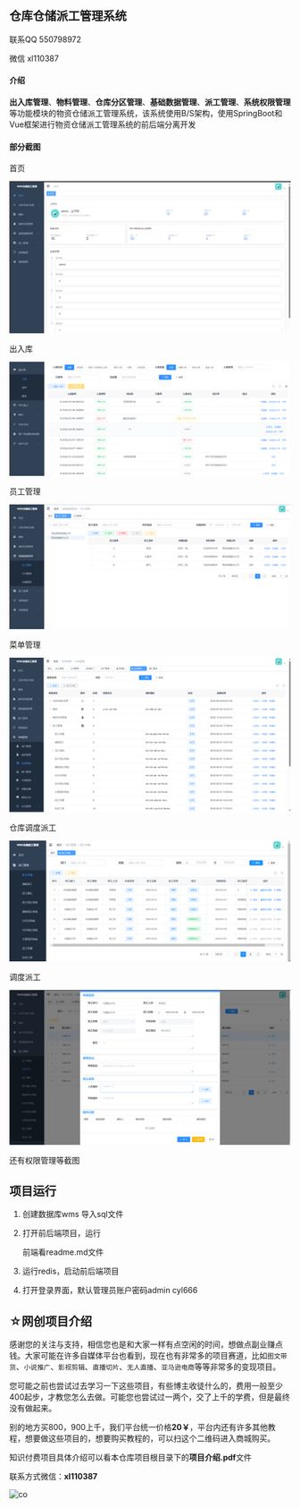 ## 仓库仓储派工管理系统

联系QQ 550798972

微信 xl110387

#### 介绍

**出入库管理**、**物料管理**、**仓库分区管理**、**基础数据管理**、**派工管理**、**系统权限管理**等功能模块的物资仓储派工管理系统，该系统使用B/S架构，使用SpringBoot和Vue框架进行物资仓储派工管理系统的前后端分离开发

#### 部分截图

首页

![71273990883](/img/1712739908832.png)

出入库

![70758416519](/img/1707584165193.png)

员工管理

![71273995224](/img/1712739952241.png)

菜单管理

![71274009807](/img/1712740098074.png)

仓库调度派工

![img](/img/2.png)

调度派工

![71274023229](/img/1712740232292.png)

还有权限管理等截图 

## 项目运行

1. 创建数据库wms 导入sql文件

2. 打开前后端项目，运行

   前端看readme.md文件

3. 运行redis，启动前后端项目

4. 打开登录界面，默认管理员账户密码admin      cyl666

## ☆网创项目介绍

  感谢您的关注与支持，相信您也是和大家一样有点空闲的时间，想做点副业赚点钱。大家可能在许多自媒体平台也看到，现在也有非常多的项目赛道，比如`图文带货`、`小说推广`、`影视剪辑`、`直播切片`、`无人直播`、`亚马逊电商`等等非常多的变现项目。

  您可能之前也尝试过去学习一下这些项目，有些博主收徒什么的，费用一般至少400起步，才教您怎么去做。可能您也尝试过一两个，交了上千的学费，但是最终没有做起来。

别的地方买800，900上千，我们平台统一价格**20￥**，平台内还有许多其他教程，想要做这些项目的，想要购买教程的，可以扫这个二维码进入商城购买。

知识付费项目具体介绍可以看本仓库项目根目录下的**项目介绍.pdf**文件

联系方式微信：**xl110387**

![co](https://lyqblog.oss-cn-beijing.aliyuncs.com/icon.png)